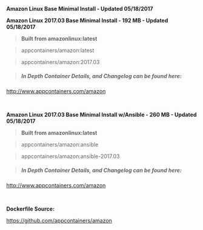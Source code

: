 **Amazon Linux Base Minimal Install - Updated 05/18/2017**


**Amazon Linux 2017.03 Base Minimal Install - 192 MB - Updated 05/18/2017**

>**Built from amazonlinux:latest**

> appcontainers/amazon:latest

> appcontainers/amazon:2017.03

>##### In Depth Container Details, and Changelog can be found here:

http://www.appcontainers.com/amazon

&nbsp;

**Amazon Linux 2017.03 Base Minimal Install w/Ansible - 260 MB - Updated 05/18/2017**

>**Built from amazonlinux:latest**

> appcontainers/amazon:ansible

> appcontainers/amazon:ansible-2017.03

>##### In Depth Container Details, and Changelog can be found here:

http://www.appcontainers.com/amazon

&nbsp;

**Dockerfile Source:**

https://github.com/appcontainers/amazon


